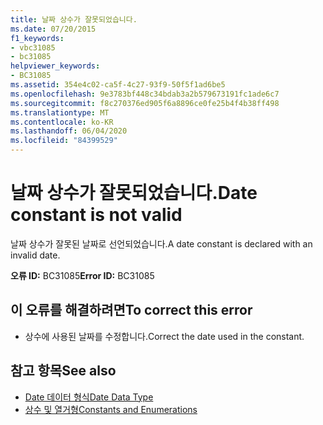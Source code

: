 ```yaml
---
title: 날짜 상수가 잘못되었습니다.
ms.date: 07/20/2015
f1_keywords:
- vbc31085
- bc31085
helpviewer_keywords:
- BC31085
ms.assetid: 354e4c02-ca5f-4c27-93f9-50f5f1ad6be5
ms.openlocfilehash: 9e3783bf448c34bdab3a2b579673191fc1ade6c7
ms.sourcegitcommit: f8c270376ed905f6a8896ce0fe25b4f4b38ff498
ms.translationtype: MT
ms.contentlocale: ko-KR
ms.lasthandoff: 06/04/2020
ms.locfileid: "84399529"
---
```

# <a name="date-constant-is-not-valid"></a><span data-ttu-id="cda54-102">날짜 상수가 잘못되었습니다.</span><span class="sxs-lookup"><span data-stu-id="cda54-102">Date constant is not valid</span></span>
<span data-ttu-id="cda54-103">날짜 상수가 잘못된 날짜로 선언되었습니다.</span><span class="sxs-lookup"><span data-stu-id="cda54-103">A date constant is declared with an invalid date.</span></span>  
  
 <span data-ttu-id="cda54-104">**오류 ID:** BC31085</span><span class="sxs-lookup"><span data-stu-id="cda54-104">**Error ID:** BC31085</span></span>  
  
## <a name="to-correct-this-error"></a><span data-ttu-id="cda54-105">이 오류를 해결하려면</span><span class="sxs-lookup"><span data-stu-id="cda54-105">To correct this error</span></span>  
  
- <span data-ttu-id="cda54-106">상수에 사용된 날짜를 수정합니다.</span><span class="sxs-lookup"><span data-stu-id="cda54-106">Correct the date used in the constant.</span></span>  
  
## <a name="see-also"></a><span data-ttu-id="cda54-107">참고 항목</span><span class="sxs-lookup"><span data-stu-id="cda54-107">See also</span></span>

- [<span data-ttu-id="cda54-108">Date 데이터 형식</span><span class="sxs-lookup"><span data-stu-id="cda54-108">Date Data Type</span></span>](../language-reference/data-types/date-data-type.md)
- [<span data-ttu-id="cda54-109">상수 및 열거형</span><span class="sxs-lookup"><span data-stu-id="cda54-109">Constants and Enumerations</span></span>](../language-reference/constants-and-enumerations.md)
